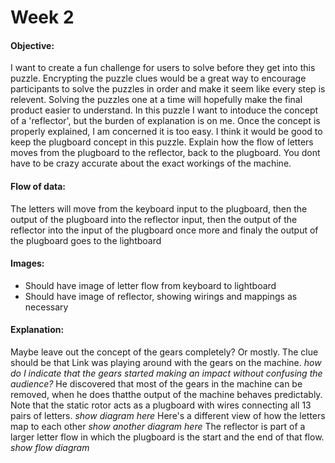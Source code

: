 # Week 2
#### Objective:
I want to create a fun challenge for users to solve before they get into this puzzle. Encrypting the puzzle clues would be a great way to encourage participants to solve the puzzles in order and make it seem like every step is relevent. Solving the puzzles one at a time will hopefully make the final product easier to understand. 
In this puzzle I want to intoduce the concept of a 'reflector', but the burden of explanation is on me. Once the concept is properly explained, I am concerned it is too easy. I think it would be good to keep the plugboard concept in this puzzle. Explain how the flow of letters moves from the plugboard to the reflector, back to the plugboard. You dont have to be crazy accurate about the exact workings of the machine. 

#### Flow of data:
The letters will move from the keyboard input to the plugboard, then the output of the plugboard into the reflector input, then the output of the reflector into the input of the plugboard once more and finaly the output of the plugboard goes to the lightboard

#### Images: 
- Should have image of letter flow from keyboard to lightboard
- Should have image of reflector, showing wirings and mappings as necessary

#### Explanation: 
Maybe leave out the concept of the gears completely? Or mostly. The clue should be that Link was playing around with the gears on the machine. *how do I indicate that the gears started making an impact without confusing the audience?* He discovered that most of the gears in the machine can be removed, when he does thatthe output of the machine behaves predictably. Note that the static rotor acts as a plugboard with wires connecting all 13 pairs of letters. *show diagram here* 
Here's a different view of how the letters map to each other *show another diagram here*
The reflector is part of a larger letter flow in which the plugboard is the start and the end of that flow. *show flow diagram* 

